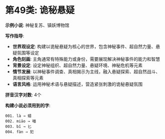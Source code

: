 # 第49类: 诡秘悬疑

**示例小说**: 神秘复苏、镇妖博物馆

**写作指导**:
- **世界观设定**: 构建以诡秘悬疑为核心的世界，包含神秘事件、超自然力量、悬疑氛围等设定
- **角色刻画**: 主角通常有特殊能力或身份，需要展现解决神秘事件的能力和智慧
- **背景设定**: 设定神秘组织、超自然力量、悬疑环境、神秘危机等元素
- **情节发展**: 以神秘事件调查、真相揭示为主线，融入悬疑探索、超自然战斗、真相探索等元素
- **语言风格**: 运用神秘术语与悬疑描述，营造紧张刺激的诡秘悬疑氛围

**拼音汉字对数**: 4个

**构建小说必须用到的字**:
```
001. là → 蜡
002. miāo → 喵
003. bǐ → 匕
004. fàn → 犯
```
